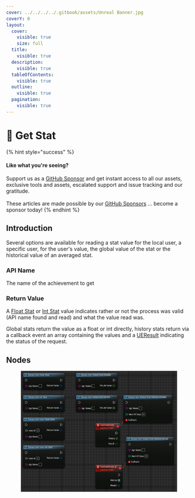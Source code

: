 ```yaml
---
cover: ../../../../.gitbook/assets/Unreal Banner.jpg
coverY: 0
layout:
  cover:
    visible: true
    size: full
  title:
    visible: true
  description:
    visible: true
  tableOfContents:
    visible: true
  outline:
    visible: true
  pagination:
    visible: true
---
```


# 🔵 Get Stat

{% hint style="success" %}
#### Like what you're seeing?

Support us as a [GitHub Sponsor](../../../../where-to-buy/become-a-sponsor.md) and get instant access to all our assets, exclusive tools and assets, escalated support and issue tracking and our gratitude.\
\
These articles are made possible by our [GitHub Sponsors](../../../../where-to-buy/become-a-sponsor.md) ... become a sponsor today!
{% endhint %}

## Introduction

Several options are available for reading a stat value for the local user, a specific user, for the user's value, the global value of the stat or the historical value of an averaged stat.

### API Name

The name of the achievement to get

### Return Value

A [Float Stat](../types/float-stat.md) or [Int Stat](../types/int-stat.md) value indicates rather or not the process was valid (API name found and read) and what the value read was.

Global stats return the value as a float or int directly, history stats return via a callback event an array containing the values and a [UEResult](../enumerators/ueresult.md) indicating the status of the request.

## Nodes

<figure><img src="../../../../.gitbook/assets/image (326).png" alt=""><figcaption></figcaption></figure>
